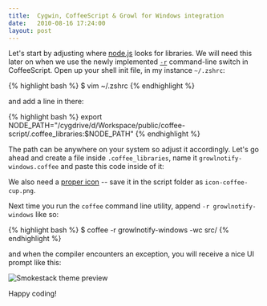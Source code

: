 ```yaml
---
title:  Cygwin, CoffeeScript & Growl for Windows integration
date:   2010-08-16 17:24:00
layout: post
---
```


Let's start by adjusting where [node.js](http://nodejs.org/) looks for libraries. We will need this later on when we use the newly implemented [`-r`](http://github.com/jashkenas/coffee-script/commit/b1b78dca47c83986c9654ec51fd9993f90a795e5) command-line switch in CoffeeScript. Open up your shell init file, in my instance `~/.zshrc`:

{% highlight bash %}
$ vim ~/.zshrc
{% endhighlight %}

and add a line in there:

{% highlight bash %}
export NODE_PATH="/cygdrive/d/Workspace/public/coffee-script/.coffee_libraries:$NODE_PATH"
{% endhighlight %}

The path can be anywhere on your system so adjust it accordingly. Let's go ahead and create a file inside `.coffee_libraries`, name it `growlnotify-windows.coffee` and paste this code inside of it:

<script src="http://gist.github.com/558161.js"></script>

We also need a [proper icon](http://i.imgur.com/SaUrK.png) -- save it in the script folder as `icon-coffee-cup.png`.

Next time you run the `coffee` command line utility, append `-r growlnotify-windows` like so:

{% highlight bash %}
$ coffee -r growlnotify-windows -wc src/
{% endhighlight %}

and when the compiler encounters an exception, you will receive a nice UI prompt like this:

![Smokestack theme preview](http://i.imgur.com/M2OiE.png)

Happy coding!
